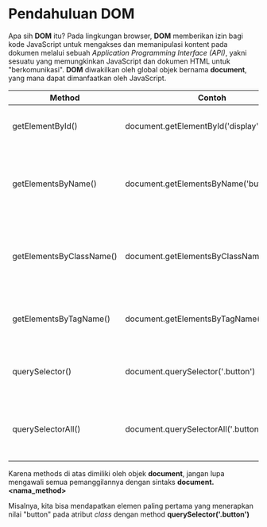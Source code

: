 <!-- Untuk menampilkan previewnya, tekan CTRL + SHIFT + V -->

# Pendahuluan DOM

Apa sih **DOM** itu? Pada lingkungan browser, **DOM** memberikan izin bagi kode JavaScript untuk mengakses dan memanipulasi kontent pada dokumen melalui sebuah _Application Programming Interface (API)_, yakni sesuatu yang memungkinkan JavaScript dan dokumen HTML untuk "berkomunikasi". **DOM** diwakilkan oleh global objek bernama **document**, yang mana dapat dimanfaatkan oleh JavaScript.

| **Method**               | **Contoh**                                | **Fungsi**                                                                                        |
| ------------------------ | ----------------------------------------- | ------------------------------------------------------------------------------------------------- |
| getElementById()         | document.getElementById('display');       | Mengembalikan satu elemen yang memiliki nilai id "display"                                        |
| getElementsByName()      | document.getElementsByName('button')      | Mengembalikan banyak elemen (HTMLCollection) yang memiliki attribute name dengan nilai "button".  |
| getElementsByClassName() | document.getElementsByClassName('button') | Mengembalikan banyak elemen (HTMLCollection) yang memiliki attribute class dengan nilai "button". |
| getElementsByTagName()   | document.getElementsByTagName('div')      | Mengembalikan banyak elemen (HTMLCollection) yang merupakan <div> element.                        |
| querySelector()          | document.querySelector('.button')         | Mengembalikan elemen pertama (node) yang menerapkan class "button".                               |
| querySelectorAll()       | document.querySelectorAll('.button')      | Mengembalikan banyak Node dalam bentuk NodeList yang menerapkan class "button".                   |

Karena methods di atas dimiliki oleh objek **document**, jangan lupa mengawali semua pemanggilannya dengan sintaks **document.<nama_method>**

Misalnya, kita bisa mendapatkan elemen paling pertama yang menerapkan nilai "button" pada atribut _class_ dengan method **querySelector('.button')**